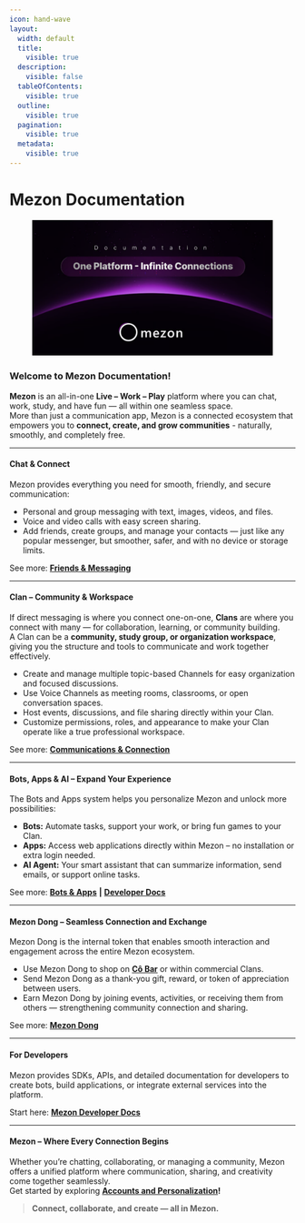 ```yaml
---
icon: hand-wave
layout:
  width: default
  title:
    visible: true
  description:
    visible: false
  tableOfContents:
    visible: true
  outline:
    visible: true
  pagination:
    visible: true
  metadata:
    visible: true
---
```


# Mezon Documentation

<figure><img src=".gitbook/assets/image (77).png" alt=""><figcaption></figcaption></figure>

### Welcome to Mezon Documentation!

**Mezon** is an all-in-one **Live – Work – Play** platform where you can chat, work, study, and have fun — all within one seamless space.\
More than just a communication app, Mezon is a connected ecosystem that empowers you to **connect, create, and grow communities** - naturally, smoothly, and completely free.

***

#### **Chat & Connect**

Mezon provides everything you need for smooth, friendly, and secure communication:

* Personal and group messaging with text, images, videos, and files.
* Voice and video calls with easy screen sharing.
* Add friends, create groups, and manage your contacts — just like any popular messenger, but smoother, safer, and with no device or storage limits.

See more: [**Friends & Messaging**](broken-reference)

***

#### **Clan – Community & Workspace**

If direct messaging is where you connect one-on-one, **Clans** are where you connect with many — for collaboration, learning, or community building.\
A Clan can be a **community, study group, or organization workspace**, giving you the structure and tools to communicate and work together effectively.

* Create and manage multiple topic-based Channels for easy organization and focused discussions.
* Use Voice Channels as meeting rooms, classrooms, or open conversation spaces.
* Host events, discussions, and file sharing directly within your Clan.
* Customize permissions, roles, and appearance to make your Clan operate like a true professional workspace.

See more: [**Communications & Connection**](friends-and-messaging/communication-and-connection.md)

***

#### **Bots, Apps & AI – Expand Your Experience**

The Bots and Apps system helps you personalize Mezon and unlock more possibilities:

* **Bots:** Automate tasks, support your work, or bring fun games to your Clan.
* **Apps:** Access web applications directly within Mezon – no installation or extra login needed.
* **AI Agent:** Your smart assistant that can summarize information, send emails, or support online tasks.

See more: [**Bots & Apps**](broken-reference) **|** [**Developer Docs**](https://mezon.ai/docs/mezon-sdk-docs/)

***

#### **Mezon Dong – Seamless Connection and Exchange**

Mezon Dong is the internal token that enables smooth interaction and engagement across the entire Mezon ecosystem.

* Use Mezon Dong to shop on [**Cô Bar**](https://cobar.vn/) or within commercial Clans.
* Send Mezon Dong as a thank-you gift, reward, or token of appreciation between users.
* Earn Mezon Dong by joining events, activities, or receiving them from others — strengthening community connection and sharing.

See more: [**Mezon Dong**](https://app.gitbook.com/u/5hbm12F5PPaicTVNxajXSEJ6mcg1)

***

#### **For Developers**

Mezon provides SDKs, APIs, and detailed documentation for developers to create bots, build applications, or integrate external services into the platform.

Start here: [**Mezon Developer Docs**](https://mezon.ai/docs/mezon-sdk-docs/)

***

#### **Mezon – Where Every Connection Begins**

Whether you’re chatting, collaborating, or managing a community, Mezon offers a unified platform where communication, sharing, and creativity come together seamlessly.\
Get started by exploring [**Accounts and Personalization**](broken-reference)**!**

> **Connect, collaborate, and create — all in Mezon.**


